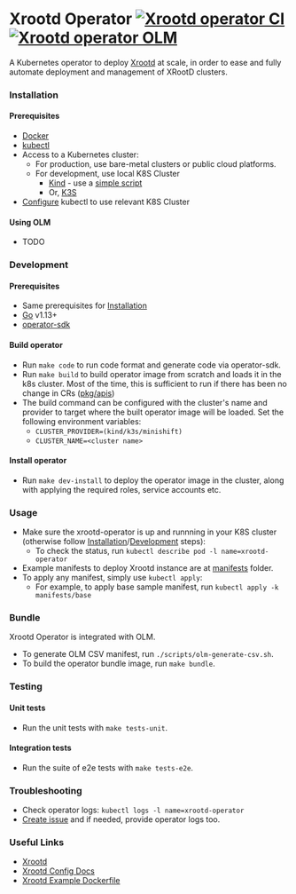 # Xrootd Operator [![Xrootd operator CI](https://github.com/xrootd/xrootd-k8s-operator/workflows/Xrootd%20operator%20CI/badge.svg)](https://github.com/xrootd/xrootd-k8s-operator/actions?query=workflow%3A"Xrootd+operator+CI") [![Xrootd operator OLM](https://github.com/xrootd/xrootd-k8s-operator/workflows/Xrootd%20operator%20OLM/badge.svg)](https://github.com/xrootd/xrootd-k8s-operator/actions?query=workflow%3A"Xrootd+operator+OLM")

A Kubernetes operator to deploy [Xrootd](https://github.com/xrootd/xrootd) at scale, in order to ease and fully automate deployment and management of XRootD clusters.

### Installation

#### Prerequisites

- [Docker](https://docs.docker.com/get-docker/)
- [kubectl](https://kubernetes.io/docs/tasks/tools/install-kubectl/)
- Access to a Kubernetes cluster:
  - For production, use bare-metal clusters or public cloud platforms.
  - For development, use local K8S Cluster
    - [Kind](https://kind.sigs.k8s.io/) - use a [simple script](https://github.com/k8s-school/kind-travis-ci/blob/master/k8s-create.sh)
    - Or, [K3S](https://k3s.io/)
- [Configure](https://success.docker.com/article/how-to-use-kubectl-to-manage-multiple-kubernetes-clusters) kubectl to use relevant K8S Cluster

#### Using OLM

- TODO

### Development

#### Prerequisites

- Same prerequisites for [Installation](#Installation)
- [Go](https://golang.org/doc/install) v1.13+
- [operator-sdk](https://sdk.operatorframework.io/docs/install-operator-sdk/)

#### Build operator

- Run `make code` to run code format and generate code via operator-sdk.
- Run `make build` to build operator image from scratch and loads it in the k8s cluster. Most of the time, this is sufficient to run if there has been no change in CRs ([pkg/apis](pkg/apis))
- The build command can be configured with the cluster's name and provider to target where the built operator image will be loaded. Set the following environment variables:
  - `CLUSTER_PROVIDER=(kind/k3s/minishift)`
  - `CLUSTER_NAME=<cluster name>`

#### Install operator

- Run `make dev-install` to deploy the operator image in the cluster, along with applying the required roles, service accounts etc.

### Usage

- Make sure the xrootd-operator is up and runnning in your K8S cluster (otherwise follow [Installation](#Installation)/[Development](#Development) steps):
  - To check the status, run `kubectl describe pod -l name=xrootd-operator`
- Example manifests to deploy Xrootd instance are at [manifests](manifests) folder.
- To apply any manifest, simply use `kubectl apply`:
  - For example, to apply base sample manifest, run `kubectl apply -k manifests/base`

### Bundle

Xrootd Operator is integrated with OLM.

- To generate OLM CSV manifest, run `./scripts/olm-generate-csv.sh`.
- To build the operator bundle image, run `make bundle`.

### Testing

#### Unit tests

- Run the unit tests with `make tests-unit`.

#### Integration tests

- Run the suite of e2e tests with `make tests-e2e`.

### Troubleshooting

- Check operator logs: `kubectl logs -l name=xrootd-operator`
- [Create issue](https://github.com/xrootd/xrootd-k8s-operator/issues/new/choose) and if needed, provide operator logs too.

### Useful Links

- [Xrootd](https://xrootd.slac.stanford.edu/index.html)
- [Xrootd Config Docs](https://xrootd.slac.stanford.edu/doc/dev50/xrd_config.htm)
- [Xrootd Example Dockerfile](https://github.com/lnielsen/xrootd-docker/blob/master/Dockerfile)
